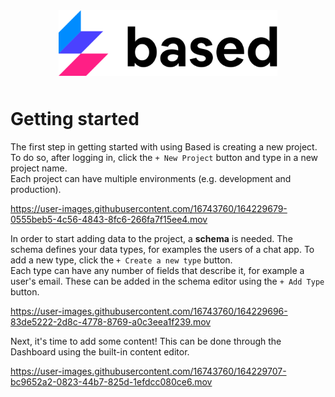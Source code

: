 <div align="center">
  <a href="javascript:void(0);" style="pointer-events: none;">
    <img src="../../../.docs/assets/based-logo-black.svg" style="width: 350px; padding-bottom: 10px;" />
  </a>
</div>

# Getting started

The first step in getting started with using Based is creating a new project. To do so, after logging in, click the `+ New Project` button and type in a new project name.  
Each project can have multiple environments (e.g. development and production).

<!-- create-new-project video -->

https://user-images.githubusercontent.com/16743760/164229679-0555beb5-4c56-4843-8fc6-266fa7f15ee4.mov

In order to start adding data to the project, a **schema** is needed. The schema defines your data types, for examples the users of a chat app. To add a new type, click the `+ Create a new type` button.  
Each type can have any number of fields that describe it, for example a user's email. These can be added in the schema editor using the `+ Add Type` button.

<!-- add-user-type-to-schema video-->

https://user-images.githubusercontent.com/16743760/164229696-83de5222-2d8c-4778-8769-a0c3eea1f239.mov

Next, it's time to add some content! This can be done through the Dashboard using the built-in content editor.

<!-- add-content video -->

https://user-images.githubusercontent.com/16743760/164229707-bc9652a2-0823-44b7-825d-1efdcc080ce6.mov
